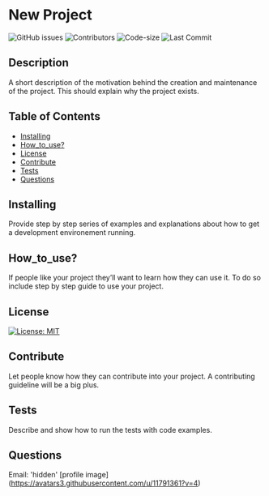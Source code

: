 
# New Project
![GitHub issues](https://img.shields.io/github/issues-raw/undefined/undefined) ![Contributors](https://img.shields.io/github/contributors/undefined/undefined) ![Code-size](https://img.shields.io/github/languages/code-size/undefined/undefined) ![Last Commit](https://img.shields.io/github/last-commit/undefined/undefined)
## Description
A short description of the motivation behind the creation and maintenance of the project. This should explain why the project exists.
## Table of Contents
* [Installing](#Installing)
* [How_to_use?](#How_to_Use?)
* [License](#License)
* [Contribute](#Contribute)
* [Tests](#Tests)
* [Questions](#Questions)
 ## Installing
Provide step by step series of examples and explanations about how to get a development environement running.
## How_to_use?
If people like your project they’ll want to learn how they can use it. To do so include step by step guide to use your project.
## License
 [![License: MIT](https://img.shields.io/badge/License-MIT-yellow.svg)](https://opensource.org/licenses/MIT)
## Contribute
Let people know how they can contribute into your project. A contributing guideline will be a big plus.
## Tests
Describe and show how to run the tests with code examples.
## Questions
 Email: 'hidden'
 [profile image] (https://avatars3.githubusercontent.com/u/11791361?v=4)